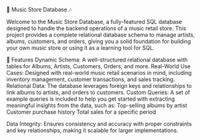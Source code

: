 🎵 Music Store Database 🎶


Welcome to the Music Store Database, a fully-featured SQL database designed to handle the backend operations of a music retail store. 
This project provides a complete relational database schema to manage artists, albums, customers, and orders, giving you a solid foundation for building your own music store or using it as a learning tool for SQL.

🚀 Features
Dynamic Schema: A well-structured relational database with tables for Albums, Artists, Customers, Orders, and more.
Real-World Use Cases: Designed with real-world music retail scenarios in mind, including inventory management, customer transactions, and sales tracking.
Relational Data: The database leverages foreign keys and relationships to link albums to artists, and orders to customers.
Custom Queries: A set of example queries is included to help you get started with extracting meaningful insights from the data, such as:
Top-selling albums by artist
Customer purchase history
Total sales for a specific period

Data Integrity: Ensures consistency and accuracy with proper constraints and key relationships, making it scalable for larger implementations.
